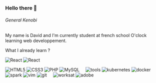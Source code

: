 <!-- ![Cover](https://github.com/DavidPoulain/DavidPoulain/blob/main/img/cover_unsplash1.jpg) -->

### Hello there 👋 
###### *General Kenobi*

My name is David and I'm currently student at french school O'clock learning web developpement. 

What I already learn ? 
<p>
 <img alt="React" src="https://img.shields.io/badge/-HTML5-blue" />
 <img alt="React" src="https://img.shields.io/badge/-React-45b8d8?style=flat-square&logo=react&logoColor=white" />
 </p>

![HTML5](https://img.shields.io/badge/-HTML5-blue)
![CSS3](https://img.shields.io/badge/-CSS3-orange)
![PHP](https://img.shields.io/badge/-PHP-blue)
![MySQL](https://img.shields.io/badge/-MySql-lightgrey)
&nbsp;&nbsp;&nbsp;
![tools](https://img.shields.io/static/v1?label=&message=tools:&color=111&style=flat-square)
![kubernetes](https://img.shields.io/static/v1?logo=kubernetes&label=&message=kubernetes&color=36465D&logoColor=AAA&style=flat-square)
![docker](https://img.shields.io/static/v1?logo=docker&label=&message=docker&color=36465D&logoColor=AAA&style=flat-square)
![spark](https://img.shields.io/static/v1?logo=apache-spark&label=&message=spark&color=36465D&logoColor=AAA&style=flat-square)
![vim](https://img.shields.io/static/v1?logo=vim&label=&message=vim&color=36465D&logoColor=AAA&style=flat-square)
![git](https://img.shields.io/static/v1?logo=git&label=&message=git&color=36465D&logoColor=AAA&style=flat-square)
&nbsp;&nbsp;&nbsp;
![worksat](https://img.shields.io/static/v1?label=&message=@:&color=111&style=flat-square)
![adobe](https://img.shields.io/static/v1?logo=adobe&label=&message=adobe&color=111&logoColor=FF0000&style=flat-square)




<!--
**DavidPoulain/DavidPoulain** is a ✨ _special_ ✨ repository because its `README.md` (this file) appears on your GitHub profile.

Here are some ideas to get you started:

- 🔭 I’m currently working on ...
- 🌱 I’m currently learning ...
- 👯 I’m looking to collaborate on ...
- 🤔 I’m looking for help with ...
- 💬 Ask me about ...
- 📫 How to reach me: ...
- 😄 Pronouns: ...
- ⚡ Fun fact: ...
-->


